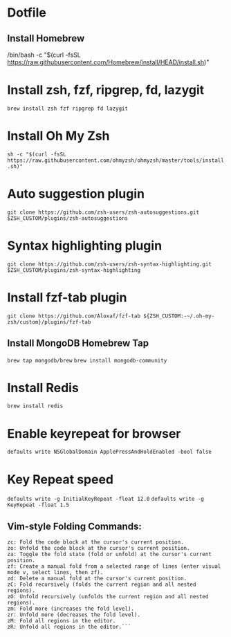 # Dotfile

## Install Homebrew
/bin/bash -c "$(curl -fsSL https://raw.githubusercontent.com/Homebrew/install/HEAD/install.sh)"

# Install zsh, fzf, ripgrep, fd, lazygit
`brew install zsh fzf ripgrep fd lazygit`

# Install Oh My Zsh
`sh -c "$(curl -fsSL https://raw.githubusercontent.com/ohmyzsh/ohmyzsh/master/tools/install.sh)"`

# Auto suggestion plugin
`git clone https://github.com/zsh-users/zsh-autosuggestions.git $ZSH_CUSTOM/plugins/zsh-autosuggestions`

# Syntax highlighting plugin
`git clone https://github.com/zsh-users/zsh-syntax-highlighting.git $ZSH_CUSTOM/plugins/zsh-syntax-highlighting`

# Install fzf-tab plugin
`git clone https://github.com/Aloxaf/fzf-tab ${ZSH_CUSTOM:-~/.oh-my-zsh/custom}/plugins/fzf-tab`

## Install MongoDB Homebrew Tap
`brew tap mongodb/brew`
`brew install mongodb-community`

# Install Redis
`brew install redis`

# Enable keyrepeat for browser
`defaults write NSGlobalDomain ApplePressAndHoldEnabled -bool false`

# Key Repeat speed
`defaults write -g InitialKeyRepeat -float 12.0`
`defaults write -g KeyRepeat -float 1.5`


## Vim-style Folding Commands:
```
zc: Fold the code block at the cursor's current position.
zo: Unfold the code block at the cursor's current position.
za: Toggle the fold state (fold or unfold) at the cursor's current position.
zf: Create a manual fold from a selected range of lines (enter visual mode v, select lines, then zf).
zd: Delete a manual fold at the cursor's current position.
zC: Fold recursively (folds the current region and all nested regions). 
zO: Unfold recursively (unfolds the current region and all nested regions). 
zm: Fold more (increases the fold level).
zr: Unfold more (decreases the fold level).
zM: Fold all regions in the editor.
zR: Unfold all regions in the editor.```